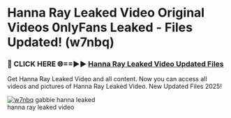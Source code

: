 # Hanna Ray Leaked Video Original Videos 0nlyFans Leaked - Files Updated! (w7nbq)

<h3>🔴 CLICK HERE 🌐==►► <a href="https://tinyurl.com/2wckxsce" rel="nofollow">Hanna Ray Leaked Video Updated Files</a></h3>

Get Hanna Ray Leaked Video and all content. Now you can access all videos and pictures of Hanna Ray Leaked Video. New Updated Files 2025!

[![w7nbq](https://i.imgur.com/AFduVYN.gif)](https://tinyurl.com/2wckxsce)
gabbie hanna leaked<br>
hanna ray leaked video